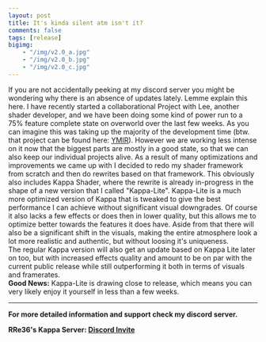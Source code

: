 ```yaml
---
layout: post
title: It's kinda silent atm isn't it?
comments: false
tags: [release]
bigimg: 
    - "/img/v2.0_a.jpg"
    - "/img/v2.0_b.jpg"
    - "/img/v2.0_c.jpg"
---
```


If you are not accidentally peeking at my discord server you might be wondering why there is an absence of updates lately. Lemme explain this here.
I have recently started a collaborational Project with Lee, another shader developer, and we have been doing some kind of power run to a 75% feature complete state on overworld over the last few weeks. As you can imagine this was taking up the majority of the development time (btw. that project can be found here: [YMIR](https://ymir-graphics.github.io/)). However we are working less intense on it now that the biggest parts are mostly in a good state, so that we can also keep our individual projects alive.
As a result of many optimizations and improvements we came up with I decided to redo my shader framework from scratch and then do rewrites based on that framework.
This obviously also includes Kappa Shader, where the rewrite is already in-progress in the shape of a new version that I called "Kappa-Lite". Kappa-Lite is a much more optimized version of Kappa that is tweaked to give the best performance I can achieve without significant visual downgrades. Of course it also lacks a few effects or does then in lower quality, but this allows me to optimize better towards the features it does have. Aside from that there will also be a significant shift in the visuals, making the entire atmosphere look a lot more realistic and authentic, but without loosing it's uniqueness.<br>
The regular Kappa version will also get an update based on Kappa Lite later on too, but with increased effects quality and amount to be on par with the current public release while still outperforming it both in terms of visuals and framerates.<br>
**Good News:** Kappa-Lite is drawing close to release, which means you can very likely enjoy it yourself in less than a few weeks.

****

**For more detailed information and support check my discord server.**

**RRe36's Kappa Server: [Discord Invite](https://discord.gg/y5xzQ6H)**